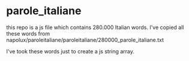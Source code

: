 # parole_italiane
this repo is a js file which contains 280.000 Italian words. I've copied all these words from napolux/paroleitaliane/paroleitaliane/280000_parole_italiane.txt

I've took these words just to create a js string array.

